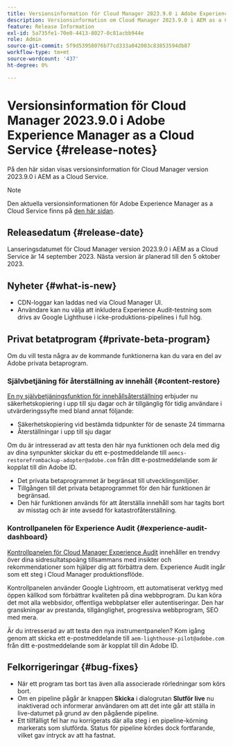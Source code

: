 ```yaml
---
title: Versionsinformation för Cloud Manager 2023.9.0 i Adobe Experience Manager as a Cloud Service
description: Versionsinformation om Cloud Manager 2023.9.0 i AEM as a Cloud Service.
feature: Release Information
exl-id: 5a735fe1-70e0-4413-8027-0c81acbb944e
role: Admin
source-git-commit: 5f9d53958076b77cd333a042003c83853594db87
workflow-type: tm+mt
source-wordcount: '437'
ht-degree: 0%

---
```


# Versionsinformation för Cloud Manager 2023.9.0 i Adobe Experience Manager as a Cloud Service {#release-notes}

På den här sidan visas versionsinformation för Cloud Manager version 2023.9.0 i AEM as a Cloud Service.

>[!NOTE]
>
>Den aktuella versionsinformationen för Adobe Experience Manager as a Cloud Service finns på [den här sidan](/help/release-notes/release-notes-cloud/release-notes-current.md).

## Releasedatum {#release-date}

Lanseringsdatumet för Cloud Manager version 2023.9.0 i AEM as a Cloud Service är 14 september 2023. Nästa version är planerad till den 5 oktober 2023.

## Nyheter {#what-is-new}

* CDN-loggar kan laddas ned via Cloud Manager UI.
* Användare kan nu välja att inkludera Experience Audit-testning som drivs av Google Lighthuse i icke-produktions-pipelines i full hög.

## Privat betatprogram {#private-beta-program}

Om du vill testa några av de kommande funktionerna kan du vara en del av Adobe privata betaprogram.

### Självbetjäning för återställning av innehåll {#content-restore}

[En ny självbetjäningsfunktion för innehållsåterställning](/help/operations/restore.md) erbjuder nu säkerhetskopiering i upp till sju dagar och är tillgänglig för tidig användare i utvärderingssyfte med bland annat följande:

* Säkerhetskopiering vid bestämda tidpunkter för de senaste 24 timmarna
* Återställningar i upp till sju dagar

Om du är intresserad av att testa den här nya funktionen och dela med dig av dina synpunkter skickar du ett e-postmeddelande till `aemcs-restorefrombackup-adopter@adobe.com` från ditt e-postmeddelande som är kopplat till din Adobe ID.

* Det privata betaprogrammet är begränsat till utvecklingsmiljöer.
* Tillgången till det privata betaprogrammet för den här funktionen är begränsad.
* Den här funktionen används för att återställa innehåll som har tagits bort av misstag och är inte avsedd för katastrofåterställning.

### Kontrollpanelen för Experience Audit {#experience-audit-dashboard}

[Kontrollpanelen för Cloud Manager Experience Audit](/help/implementing/cloud-manager/reports/report-experience-audit.md) innehåller en trendvy över dina sidresultatspoäng tillsammans med insikter och rekommendationer som hjälper dig att förbättra dem. Experience Audit ingår som ett steg i Cloud Manager produktionsflöde.

Kontrollpanelen använder Google Lightroom, ett automatiserat verktyg med öppen källkod som förbättrar kvaliteten på dina webbprogram. Du kan köra det mot alla webbsidor, offentliga webbplatser eller autentiseringar. Den har granskningar av prestanda, tillgänglighet, progressiva webbprogram, SEO med mera.

Är du intresserad av att testa den nya instrumentpanelen? Kom igång genom att skicka ett e-postmeddelande till `aem-lighthouse-pilot@adobe.com` från ditt e-postmeddelande som är kopplat till din Adobe ID.

## Felkorrigeringar {#bug-fixes}

* När ett program tas bort tas även alla associerade rörledningar som körs bort.
* Om en pipeline pågår är knappen **Skicka** i dialogrutan **Slutför live** nu inaktiverad och informerar användaren om att det inte går att ställa in live-datumet på grund av den pågående pipeline.
* Ett tillfälligt fel har nu korrigerats där alla steg i en pipeline-körning markerats som slutförda. Status för pipeline kördes dock fortfarande, vilket gav intryck av att ha fastnat.

